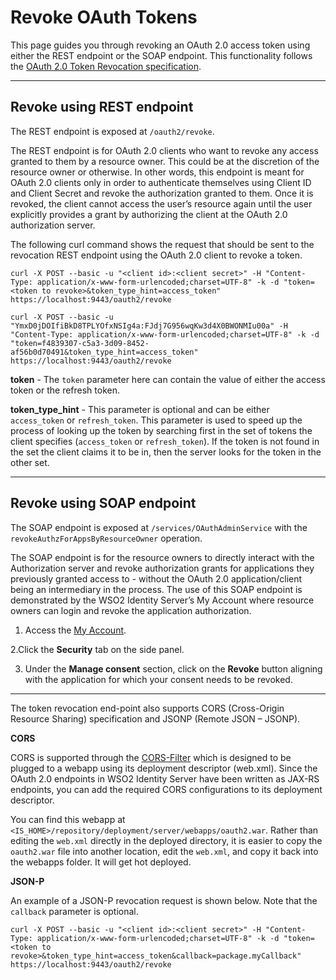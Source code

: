 # Revoke OAuth Tokens

This page guides you through revoking an OAuth 2.0 access token using either the REST endpoint or the SOAP endpoint. This functionality follows the [OAuth 2.0 Token Revocation specification](https://tools.ietf.org/html/rfc7009).

----

## Revoke using REST endpoint

The REST endpoint is exposed at `/oauth2/revoke`. 

The REST endpoint is for OAuth 2.0 clients who want to revoke any access granted to them by a resource owner. This could be at the discretion of the resource owner or otherwise. In other words, this endpoint is meant for OAuth 2.0 clients only in order to authenticate themselves using Client ID and Client Secret and revoke the authorization granted to them. Once it is revoked, the client cannot access the user’s resource again until the user explicitly provides a grant by authorizing the client at the OAuth 2.0 authorization server.

The following curl command shows the request that should be sent to the revocation REST endpoint using the OAuth 2.0 client to revoke a token. 

```tab="Request Format"
curl -X POST --basic -u "<client id>:<client secret>" -H "Content-Type: application/x-www-form-urlencoded;charset=UTF-8" -k -d "token=<token to revoke>&token_type_hint=access_token" https://localhost:9443/oauth2/revoke
```

```tab="Sample Request"
curl -X POST --basic -u "YmxD0jDOIfiBkD8TPLYOfxNSIg4a:FJdj7G956wqKw3d4X0BWONMIu00a" -H "Content-Type: application/x-www-form-urlencoded;charset=UTF-8" -k -d "token=f4839307-c5a3-3d09-8452-af56b0d70491&token_type_hint=access_token" https://localhost:9443/oauth2/revoke
```

**token** - The `token` parameter here can contain the value of either the access token or the refresh token. 

**token_type_hint** - This parameter is optional and can be either `access_token` or `refresh_token`. This parameter is used to speed up the process of looking up the token by searching first in the set of tokens the client specifies (`access_token` or `refresh_token`). If the token is not found in the set the client claims it to be in, then the server looks for the token in the other set.

-----

## Revoke using SOAP endpoint

The SOAP endpoint is exposed at `/services/OAuthAdminService` with the `revokeAuthzForAppsByResourceOwner` operation.

The SOAP endpoint is for the resource owners to directly interact with the Authorization server and revoke authorization grants for applications they previously granted access to - without the OAuth 2.0 application/client being an intermediary in the process. The use of this SOAP endpoint is demonstrated by the WSO2 Identity Server’s My Account where resource owners can login and revoke the application authorization.


1. Access the [My Account](https://localhost:9443/user-portal).

2.Click the **Security** tab on the side panel.

3. Under the **Manage consent** section, click on the **Revoke** button aligning with the application for which your consent needs to be revoked.


-----

The token revocation end-point also supports CORS (Cross-Origin Resource Sharing) specification and JSONP (Remote JSON – JSONP).

**CORS**

CORS is supported through the [CORS-Filter](http://software.dzhuvinov.com/cors-filter.html) which is designed to be plugged to a webapp using its deployment descriptor (web.xml). Since the OAuth 2.0 endpoints in WSO2 Identity Server have been written as JAX-RS endpoints, you can add the required CORS configurations to its deployment descriptor. 

You can find this webapp at `<IS_HOME>/repository/deployment/server/webapps/oauth2.war`. Rather than editing the `web.xml` directly in the deployed directory, it is easier to copy the `oauth2.war` file into another location, edit the `web.xml`, and copy it back into the webapps folder. It will get hot deployed. 


**JSON-P**

An example of a JSON-P revocation request is shown below. Note that the `callback` parameter is optional. 

```
curl -X POST --basic -u "<client id>:<client secret>" -H "Content-Type: application/x-www-form-urlencoded;charset=UTF-8" -k -d "token=<token to revoke>&token_type_hint=access_token&callback=package.myCallback" https://localhost:9443/oauth2/revoke
```

